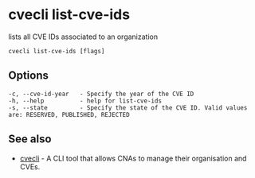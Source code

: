 # cvecli list-cve-ids

lists all CVE IDs associated to an organization

```shell
cvecli list-cve-ids [flags]
```

## Options

```
-c, --cve-id-year   - Specify the year of the CVE ID
-h, --help          - help for list-cve-ids
-s, --state         - Specify the state of the CVE ID. Valid values are: RESERVED, PUBLISHED, REJECTED
```

## See also

* [cvecli](/cmd/cvecli) - A CLI tool that allows CNAs to manage their organisation and CVEs.

